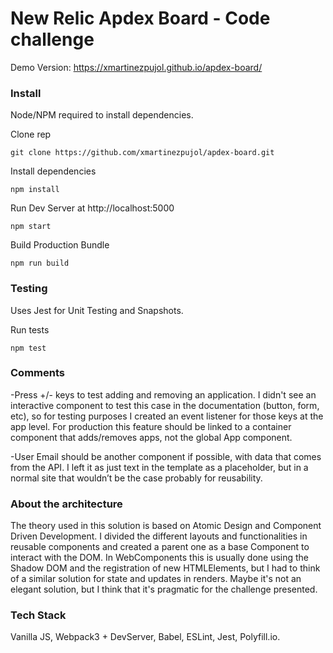# New Relic Apdex Board - Code challenge

Demo Version: https://xmartinezpujol.github.io/apdex-board/

### Install
Node/NPM required to install dependencies.

Clone rep
``` shell
git clone https://github.com/xmartinezpujol/apdex-board.git
```

Install dependencies
``` shell
npm install
```

Run Dev Server at http://localhost:5000
``` shell
npm start
```

Build Production Bundle
``` shell
npm run build
```

### Testing

Uses Jest for Unit Testing and Snapshots.

Run tests
``` shell
npm test
```

### Comments

-Press +/- keys to test adding and removing an application. I didn't see an interactive component to test this case in the documentation (button, form, etc), so for testing purposes I created an event listener for those keys at the app level. For production this feature should be linked to a container component that adds/removes apps, not the global App component.

-User Email should be another component if possible, with data that comes from the API. I left it as just text in the template as a placeholder, but in a normal site that wouldn’t be the case probably for reusability.

### About the architecture

The theory used in this solution is based on Atomic Design and Component Driven Development. I divided the different layouts and functionalities in reusable components and created a parent one as a base Component to interact with the DOM. In WebComponents this is usually done using the Shadow DOM and the registration of new HTMLElements, but I had to think of a similar solution for state and updates in renders. Maybe it's not an elegant solution, but I think that it's pragmatic for the challenge presented.

### Tech Stack
Vanilla JS, Webpack3 + DevServer, Babel, ESLint, Jest, Polyfill.io.

